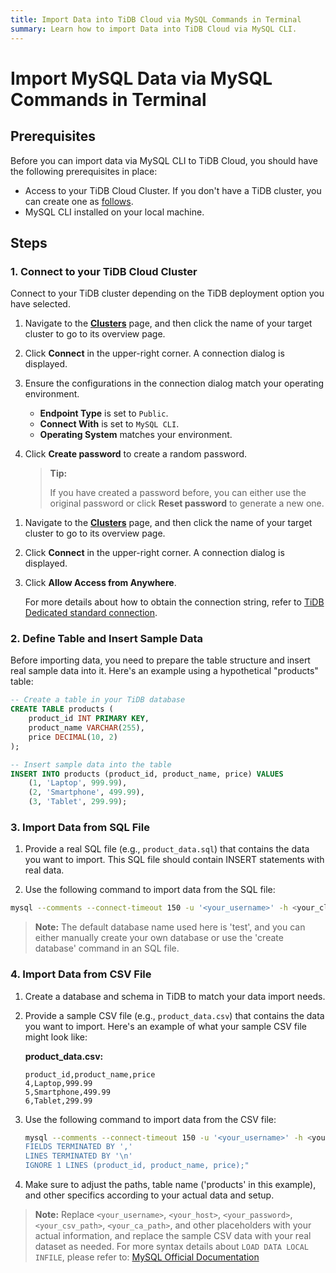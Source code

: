 ```yaml
---
title: Import Data into TiDB Cloud via MySQL Commands in Terminal
summary: Learn how to import Data into TiDB Cloud via MySQL CLI.
---
```


# Import MySQL Data via MySQL Commands in Terminal

## Prerequisites

Before you can import data via MySQL CLI to TiDB Cloud, you should have the following prerequisites in place:

- Access to your TiDB Cloud Cluster. If you don't have a TiDB cluster, you can create one as [follows](/develop/dev-guide-build-cluster-in-cloud.md).
- MySQL CLI installed on your local machine.

## Steps

### 1. Connect to your TiDB Cloud Cluster

Connect to your TiDB cluster depending on the TiDB deployment option you have selected.

<SimpleTab>
<div label="TiDB Serverless">

1. Navigate to the [**Clusters**](https://tidbcloud.com/console/clusters) page, and then click the name of your target cluster to go to its overview page.

2. Click **Connect** in the upper-right corner. A connection dialog is displayed.

3. Ensure the configurations in the connection dialog match your operating environment.

    - **Endpoint Type** is set to `Public`.
    - **Connect With** is set to `MySQL CLI`.
    - **Operating System** matches your environment.

4. Click **Create password** to create a random password.

    > **Tip:**
    >
    > If you have created a password before, you can either use the original password or click **Reset password** to generate a new one.
    
</div>
<div label="TiDB Dedicated">

1. Navigate to the [**Clusters**](https://tidbcloud.com/console/clusters) page, and then click the name of your target cluster to go to its overview page.

2. Click **Connect** in the upper-right corner. A connection dialog is displayed.

3. Click **Allow Access from Anywhere**.

    For more details about how to obtain the connection string, refer to [TiDB Dedicated standard connection](https://docs.pingcap.com/tidbcloud/connect-via-standard-connection).
</div>
</SimpleTab>

### 2. Define Table and Insert Sample Data

Before importing data, you need to prepare the table structure and insert real sample data into it. Here's an example using a hypothetical "products" table:

```sql
-- Create a table in your TiDB database
CREATE TABLE products (
    product_id INT PRIMARY KEY,
    product_name VARCHAR(255),
    price DECIMAL(10, 2)
);

-- Insert sample data into the table
INSERT INTO products (product_id, product_name, price) VALUES
    (1, 'Laptop', 999.99),
    (2, 'Smartphone', 499.99),
    (3, 'Tablet', 299.99);
```

### 3. Import Data from SQL File

1. Provide a real SQL file (e.g., `product_data.sql`) that contains the data you want to import. This SQL file should contain INSERT statements with real data.

2. Use the following command to import data from the SQL file:

```bash
mysql --comments --connect-timeout 150 -u '<your_username>' -h <your_cluster_host> -P 4000 -D test --ssl-mode=VERIFY_IDENTITY --ssl-ca=<your_ca_path> -p <your_password> < product_data.sql
```

> **Note:**
> The default database name used here is 'test', and you can either manually create your own database or use the 'create database' command in an SQL file.

### 4. Import Data from CSV File

1. Create a database and schema in TiDB to match your data import needs.

2. Provide a sample CSV file (e.g., `product_data.csv`) that contains the data you want to import. Here's an example of what your sample CSV file might look like:

    **product_data.csv:**

    ```csv
    product_id,product_name,price
    4,Laptop,999.99
    5,Smartphone,499.99
    6,Tablet,299.99
    ```

3. Use the following command to import data from the CSV file:

    ```bash
    mysql --comments --connect-timeout 150 -u '<your_username>' -h <your_host> -P 4000 -D test --ssl-mode=VERIFY_IDENTITY --ssl-ca=<your_ca_path> -p<your_password> -e "LOAD DATA LOCAL INFILE '<your_csv_path>' INTO TABLE products 
    FIELDS TERMINATED BY ','
    LINES TERMINATED BY '\n'
    IGNORE 1 LINES (product_id, product_name, price);"
    ```

4. Make sure to adjust the paths, table name ('products' in this example), and other specifics according to your actual data and setup.

> **Note:**
> Replace `<your_username>`, `<your_host>`, `<your_password>`, `<your_csv_path>`, `<your_ca_path>`, and other placeholders with your actual information, and replace the sample CSV data with your real dataset as needed.
> For more syntax details about `LOAD DATA LOCAL INFILE`, please refer to: [MySQL Official Documentation](https://dev.mysql.com/doc/refman/8.0/en/load-data.html)
